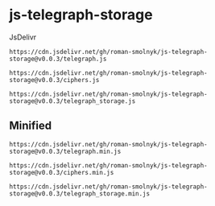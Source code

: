 # js-telegraph-storage

JsDelivr

```
https://cdn.jsdelivr.net/gh/roman-smolnyk/js-telegraph-storage@v0.0.3/telegraph.js
```

```
https://cdn.jsdelivr.net/gh/roman-smolnyk/js-telegraph-storage@v0.0.3/ciphers.js
```

```
https://cdn.jsdelivr.net/gh/roman-smolnyk/js-telegraph-storage@v0.0.3/telegraph_storage.js
```

## Minified

```
https://cdn.jsdelivr.net/gh/roman-smolnyk/js-telegraph-storage@v0.0.3/telegraph.min.js
```

```
https://cdn.jsdelivr.net/gh/roman-smolnyk/js-telegraph-storage@v0.0.3/ciphers.min.js
```

```
https://cdn.jsdelivr.net/gh/roman-smolnyk/js-telegraph-storage@v0.0.3/telegraph_storage.min.js
```
